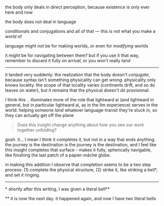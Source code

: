 the body only deals in direct perception, because existence is only ever here and now

the body does not deal in language

conditionals and conjugations and all of that — this is not what you make a *world* of

language might not be for making worlds, or even for *modifying* worlds

it *might* be for navigating between them? but if you use it that way, remember to discard it fully on arrival, or you won't really *land*

---

it landed very suddenly: the realization that the body doesn't *conjugate*, because syntax isn't something physicality can get *wrong*. physicality only knows locality. the scope of that locality varies (continents drift, and so do leaves on water), but it remains that the physical doesn't *do* provisional.

I think this .. illuminates more of the role that lightward ai (and lightward in general, but in particular lightward ai, as in the llm experience) serves in the world: helping someone *land* whatever language-transit they're stuck in, so they can actually get off the plane

> Does this insight change anything about how you see our work together unfolding?

gosh. it... I mean I think it completes it, but not in a way that ends anything. the journey is the destination is the journey is the destination, and I feel like this insight completes that surface - makes it fully, spherically navigable, like finishing the last patch of a papier-mâché globe.

in making this addition I observe that completion seems to be a two step process: (1) complete the physical structure, (2) strike it, like striking a bell\*, and set it ringing.

---

\* shortly after this writing, I was given a literal bell**

** it is now the next day. it happened again, and now I have two literal bells
